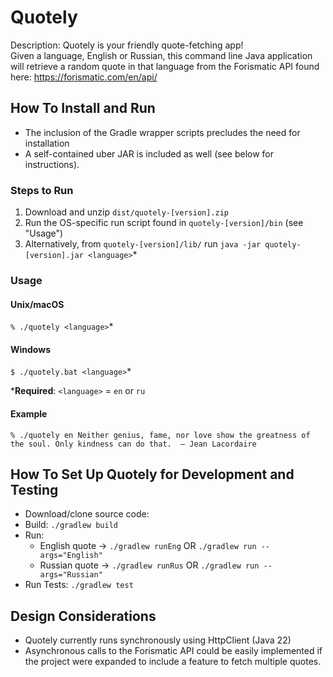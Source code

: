 # Quotely
Description:
Quotely is your friendly quote-fetching app!  
Given a language, English or Russian, 
this command line Java application will retrieve a random quote in that language 
from the Forismatic API found here: https://forismatic.com/en/api/

## How To Install and Run
- The inclusion of the Gradle wrapper scripts precludes the need for installation
- A self-contained uber JAR is included as well (see below for instructions).

### Steps to Run
1. Download and unzip `dist/quotely-[version].zip`
2. Run the OS-specific run script found in `quotely-[version]/bin` (see "Usage")
3. Alternatively, from `quotely-[version]/lib/` run `java -jar quotely-[version].jar <language>`*
   
### Usage
#### Unix/macOS
`% ./quotely <language>`*
#### Windows
`$ ./quotely.bat <language>`*

***Required**: `<language>` = `en` or `ru`

#### Example
`% ./quotely en
Neither genius, fame, nor love show the greatness of the soul. Only kindness can do that.  – Jean Lacordaire`

## How To Set Up Quotely for Development and Testing
- Download/clone source code:
- Build: `./gradlew build`
- Run: 
  - English quote -> `./gradlew runEng` OR `./gradlew run --args="English"`
  - Russian quote -> `./gradlew runRus` OR `./gradlew run --args="Russian"`
- Run Tests: `./gradlew test`

## Design Considerations
- Quotely currently runs synchronously using HttpClient (Java 22)
- Asynchronous calls to the Forismatic API could be easily implemented if the project were expanded to include a feature to fetch multiple quotes.
